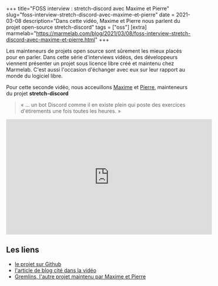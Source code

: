 +++
title="FOSS interview : stretch-discord avec Maxime et Pierre"
slug="foss-interview-stretch-discord-avec-maxime-et-pierre"
date = 2021-03-08
description="Dans cette vidéo, Maxime et Pierre nous parlent du projet open-source stretch-discord"
tags = ["oss"]
[extra]
marmelab="https://marmelab.com/blog/2021/03/08/foss-interview-stretch-discord-avec-maxime-et-pierre.html"
+++

Les mainteneurs de projets open source sont sûrement les mieux placés pour en parler. Dans cette série d'interviews vidéos, des développeurs viennent présenter un projet sous licence libre créé et maintenu chez Marmelab. C'est aussi l'occasion d'échanger avec eux sur leur rapport au monde du logiciel libre.

Pour cette seconde vidéo, nous acceuillons [Maxime](https://twitter.com/rmaximedev) et [Pierre](https://github.com/HALLERPierre), mainteneurs du projet **stretch-discord**

> « … un bot Discord comme il en existe plein qui poste des exercices d'étirements une fois toutes les heures. »

<iframe width="560" height="315" sandbox="allow-same-origin allow-scripts allow-popups" src="https://tube.caen.camp/videos/embed/8d71a126-4197-4b9c-b2aa-cf00cb0b0251?warningTitle=0" frameborder="0" allowfullscreen></iframe>

## Les liens

- [le projet sur Github](https://github.com/marmelab/stretch-discord)
- [l'article de blog cité dans la vidéo](https://marmelab.com/blog/2020/12/09/stretching-as-a-developer.html)
- [Gremlins, l'autre projet maintenu par Maxime et Pierre](https://github.com/marmelab/gremlins.js)